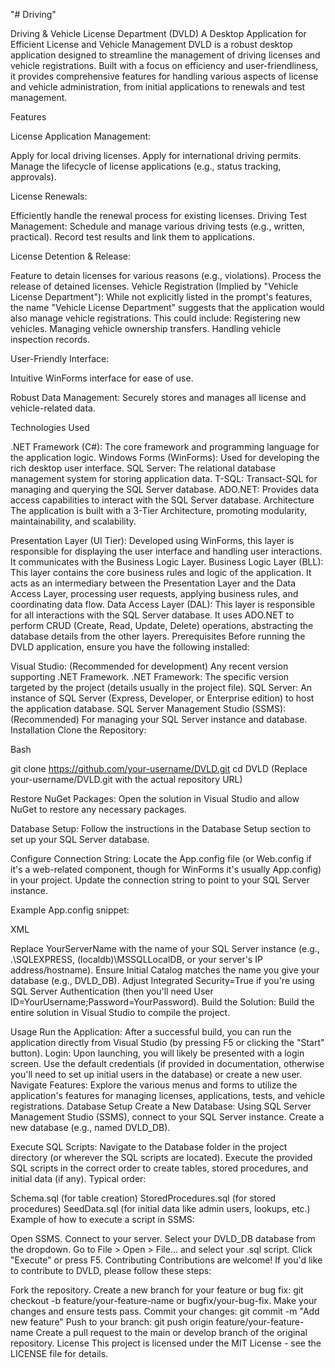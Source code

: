 "# Driving" 

Driving & Vehicle License Department (DVLD)
A Desktop Application for Efficient License and Vehicle Management
DVLD is a robust desktop application designed to streamline the management of driving licenses and vehicle registrations. Built with a focus on efficiency and user-friendliness, it provides comprehensive features for handling various aspects of license and vehicle administration, from initial applications to renewals and test management.


Features

License Application Management:

Apply for local driving licenses.
Apply for international driving permits.
Manage the lifecycle of license applications (e.g., status tracking, approvals).

License Renewals:

Efficiently handle the renewal process for existing licenses.
Driving Test Management:
Schedule and manage various driving tests (e.g., written, practical).
Record test results and link them to applications.

License Detention & Release:

Feature to detain licenses for various reasons (e.g., violations).
Process the release of detained licenses.
Vehicle Registration (Implied by "Vehicle License Department"): While not explicitly listed in the prompt's features, the name "Vehicle License Department" suggests that the application would also manage vehicle registrations. This could include:
Registering new vehicles.
Managing vehicle ownership transfers.
Handling vehicle inspection records.

User-Friendly Interface:

Intuitive WinForms interface for ease of use.

Robust Data Management:
Securely stores and manages all license and vehicle-related data.

Technologies Used

.NET Framework (C#): The core framework and programming language for the application logic.
Windows Forms (WinForms): Used for developing the rich desktop user interface.
SQL Server: The relational database management system for storing application data.
T-SQL: Transact-SQL for managing and querying the SQL Server database.
ADO.NET: Provides data access capabilities to interact with the SQL Server database.
Architecture
The application is built with a 3-Tier Architecture, promoting modularity, maintainability, and scalability.

Presentation Layer (UI Tier): Developed using WinForms, this layer is responsible for displaying the user interface and handling user interactions. It communicates with the Business Logic Layer.
Business Logic Layer (BLL): This layer contains the core business rules and logic of the application. It acts as an intermediary between the Presentation Layer and the Data Access Layer, processing user requests, applying business rules, and coordinating data flow.
Data Access Layer (DAL): This layer is responsible for all interactions with the SQL Server database. It uses ADO.NET to perform CRUD (Create, Read, Update, Delete) operations, abstracting the database details from the other layers.
Prerequisites
Before running the DVLD application, ensure you have the following installed:

Visual Studio: (Recommended for development) Any recent version supporting .NET Framework.
.NET Framework: The specific version targeted by the project (details usually in the project file).
SQL Server: An instance of SQL Server (Express, Developer, or Enterprise edition) to host the application database.
SQL Server Management Studio (SSMS): (Recommended) For managing your SQL Server instance and database.
Installation
Clone the Repository:

Bash

git clone https://github.com/your-username/DVLD.git
cd DVLD
(Replace your-username/DVLD.git with the actual repository URL)

Restore NuGet Packages:
Open the solution in Visual Studio and allow NuGet to restore any necessary packages.

Database Setup:
Follow the instructions in the Database Setup section to set up your SQL Server database.

Configure Connection String:
Locate the App.config file (or Web.config if it's a web-related component, though for WinForms it's usually App.config) in your project. Update the connection string to point to your SQL Server instance.

Example App.config snippet:

XML

<configuration>
    <connectionStrings>
        <add name="DVLDConnectionString" connectionString="Data Source=YourServerName;Initial Catalog=DVLD_DB;Integrated Security=True" providerName="System.Data.SqlClient" />
    </connectionStrings>
</configuration>
          
Replace YourServerName with the name of your SQL Server instance (e.g., .\SQLEXPRESS, (localdb)\MSSQLLocalDB, or your server's IP address/hostname).
Ensure Initial Catalog matches the name you give your database (e.g., DVLD_DB).
Adjust Integrated Security=True if you're using SQL Server Authentication (then you'll need User ID=YourUsername;Password=YourPassword).
Build the Solution:
Build the entire solution in Visual Studio to compile the project.

Usage
Run the Application: After a successful build, you can run the application directly from Visual Studio (by pressing F5 or clicking the "Start" button).
Login: Upon launching, you will likely be presented with a login screen. Use the default credentials (if provided in documentation, otherwise you'll need to set up initial users in the database) or create a new user.
Navigate Features: Explore the various menus and forms to utilize the application's features for managing licenses, applications, tests, and vehicle registrations.
Database Setup
Create a New Database:
Using SQL Server Management Studio (SSMS), connect to your SQL Server instance.
Create a new database (e.g., named DVLD_DB).

Execute SQL Scripts:
Navigate to the Database folder in the project directory (or wherever the SQL scripts are located).
Execute the provided SQL scripts in the correct order to create tables, stored procedures, and initial data (if any). Typical order:

Schema.sql (for table creation)
StoredProcedures.sql (for stored procedures)
SeedData.sql (for initial data like admin users, lookups, etc.)
Example of how to execute a script in SSMS:

Open SSMS.
Connect to your server.
Select your DVLD_DB database from the dropdown.
Go to File > Open > File... and select your .sql script.
Click "Execute" or press F5.
Contributing
Contributions are welcome! If you'd like to contribute to DVLD, please follow these steps:

Fork the repository.
Create a new branch for your feature or bug fix: git checkout -b feature/your-feature-name or bugfix/your-bug-fix.
Make your changes and ensure tests pass.
Commit your changes: git commit -m "Add new feature"
Push to your branch: git push origin feature/your-feature-name
Create a pull request to the main or develop branch of the original repository.
License
This project is licensed under the MIT License - see the LICENSE file for details.




